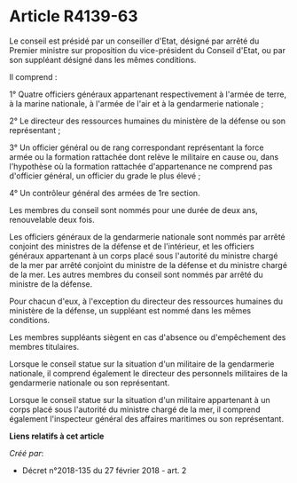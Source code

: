 # Article R4139-63

Le conseil est présidé par un conseiller d'Etat, désigné par arrêté du Premier ministre sur proposition du vice-président du
Conseil d'Etat, ou par son suppléant désigné dans les mêmes conditions.

Il comprend :

1° Quatre officiers généraux appartenant respectivement à l'armée de terre, à la marine nationale, à l'armée de l'air et à la
gendarmerie nationale ;

2° Le directeur des ressources humaines du ministère de la défense ou son représentant ;

3° Un officier général ou de rang correspondant représentant la force armée ou la formation rattachée dont relève le
militaire en cause ou, dans l'hypothèse où la formation rattachée d'appartenance ne comprend pas d'officier général, un
officier du grade le plus élevé ;

4° Un contrôleur général des armées de 1re section.

Les membres du conseil sont nommés pour une durée de deux ans, renouvelable deux fois.

Les officiers généraux de la gendarmerie nationale sont nommés par arrêté conjoint des ministres de la défense et de
l'intérieur, et les officiers généraux appartenant à un corps placé sous l'autorité du ministre chargé de la mer par arrêté
conjoint du ministre de la défense et du ministre chargé de la mer. Les autres membres du conseil sont nommés par arrêté du
ministre de la défense.

Pour chacun d'eux, à l'exception du directeur des ressources humaines du ministère de la défense, un suppléant est nommé dans
les mêmes conditions.

Les membres suppléants siègent en cas d'absence ou d'empêchement des membres titulaires.

Lorsque le conseil statue sur la situation d'un militaire de la gendarmerie nationale, il comprend également le directeur des
personnels militaires de la gendarmerie nationale ou son représentant.

Lorsque le conseil statue sur la situation d'un militaire appartenant à un corps placé sous l'autorité du ministre chargé de
la mer, il comprend également l'inspecteur général des affaires maritimes ou son représentant.

**Liens relatifs à cet article**

_Créé par_:

  - Décret n°2018-135 du 27 février 2018 - art. 2
